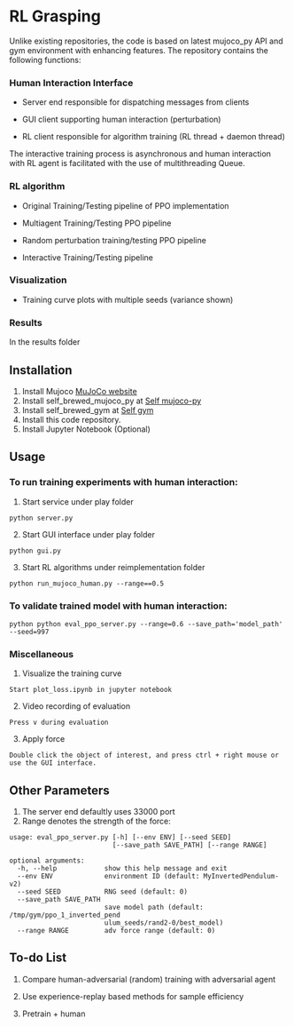 # RL Grasping

Unlike existing repositories, the code is based on latest mujoco_py API and gym environment with enhancing features.
The repository contains the following functions:

### Human Interaction Interface

- Server end responsible for dispatching messages from clients

- GUI client supporting human interaction (perturbation)

- RL client responsible for algorithm training (RL thread + daemon thread)

The interactive training process is asynchronous and human interaction with RL agent is facilitated with the use of multithreading Queue.

### RL algorithm

- Original Training/Testing pipeline of PPO implementation

- Multiagent Training/Testing PPO pipeline

- Random perturbation training/testing PPO pipeline

- Interactive Training/Testing pipeline


### Visualization

- Training curve plots with multiple seeds (variance shown)


### Results

In the results folder


## Installation

1. Install Mujoco [MuJoCo website](https://www.roboti.us/license.html)
2. Install self_brewed_mujoco_py at [Self mujoco-py](https://github.com/davidsonic/self_brewed_mujoco_py)
3. Install self_brewed_gym at [Self gym](https://github.com/davidsonic/self_brewed_gym)
4. Install this code repository.
5. Install Jupyter Notebook (Optional)

## Usage

### To run training experiments with human interaction:

1. Start service under play folder

```
python server.py
```

2. Start GUI interface under play folder

```
python gui.py
```

3. Start RL algorithms under reimplementation folder

 ```
 python run_mujoco_human.py --range==0.5
 ```


### To validate trained model with human interaction:

```
python python eval_ppo_server.py --range=0.6 --save_path='model_path' --seed=997
```

### Miscellaneous

1. Visualize the training curve

```
Start plot_loss.ipynb in jupyter notebook
```


2. Video recording of evaluation

```
Press v during evaluation
```

3. Apply force

```
Double click the object of interest, and press ctrl + right mouse or use the GUI interface.
```



## Other Parameters

1. The server end defaultly uses 33000 port
2. Range denotes the strength of the force:

```
usage: eval_ppo_server.py [-h] [--env ENV] [--seed SEED]
                          [--save_path SAVE_PATH] [--range RANGE]

optional arguments:
  -h, --help            show this help message and exit
  --env ENV             environment ID (default: MyInvertedPendulum-v2)
  --seed SEED           RNG seed (default: 0)
  --save_path SAVE_PATH
                        save model path (default: /tmp/gym/ppo_1_inverted_pend
                        ulum_seeds/rand2-0/best_model)
  --range RANGE         adv force range (default: 0)
```


## To-do List

1. Compare human-adversarial (random) training with adversarial agent

2. Use experience-replay based methods for sample efficiency

3. Pretrain + human